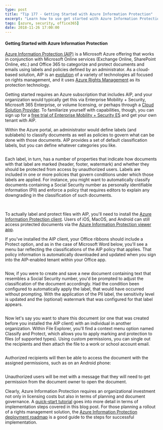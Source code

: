```yaml
---
type: post
title: "Tip 177 - Getting Started with Azure Information Protection"
excerpt: "Learn how to use get started with Azure Information Protection"
tags: [azure, security, office365]
date: 2018-11-26 17:00:00
---
```

 
#### Getting Started with Azure Information Protection
 
[Azure Information Protection (AIP)](https://azure.microsoft.com/en-us/services/information-protection?WT.mc_id=azure-azuredevtips-micrum) is a Microsoft Azure offering that works in conjunction with Microsoft Online services (Exchange Online, SharePoint Online, etc.) and Office 365 to categorize and protect documents and emails using labels and policies defined by an administrator. As a cloud-based solution, AIP is an [evolution](https://docs.microsoft.com/en-us/azure/information-protection/aka?WT.mc_id=docs-azuredevtips-micrum) of a variety of technologies all focused on rights management, and it uses [Azure Rights Management](https://docs.microsoft.com/en-us/azure/information-protection/what-is-azure-rms?WT.mc_id=docs-azuredevtips-micrum) as its protection technology.

Getting started requires an Azure subscription that includes AIP, and your organization would typically get this via Enterprise Mobility + Security, Microsoft 365 Enterprise, or volume licensing, or perhaps through a [Cloud Solution Provider](https://partner.microsoft.com/en-qa/cloud-solution-provider). To familiarize yourself with capabilities, though, you can sign up for a [free trial of Enterprise Mobility + Security E5](https://portal.office.com/signup/logout?OfferId=87dd2714-d452-48a0-a809-d2f58c4f68b7) and get your own tenant with AIP.

Within the Azure portal, an administrator would define labels (and sublabels) to classify documents as well as policies to govern what can be done with those documents. AIP provides a set of default classification labels, but you can define whatever categories you like.
 
<img :src="$withBase('/files/aip-labels.png')">

Each label, in turn, has a number of properties that indicate how documents with that label are marked (header, footer, watermark) and whether they should be protected from access by unauthorized users. Labels are included in one or more policies that govern conditions under which those labels are applied. For instance, you might want to automatically classify documents containing a Social Security number as personally identifiable information (PII) and enforce a policy that requires editors to explain any downgrading in the classification of such documents.

<img :src="$withBase('/files/aip-label.png')">
<img :src="$withBase('/files/aip-policy.png')">

To actually label and protect files with AIP, you'll need to install the [Azure Information Protection client](https://www.microsoft.com/en-us/download/details.aspx?id=53018?WT.mc_id=microsoft-azuredevtips-micrum). Users of iOS, MacOS, and Android can still access protected documents via the [Azure Information Protection viewer app](https://portal.azurerms.com/#/download).

If you've installed the AIP client, your Office ribbons should include a Protect option, and as in the case of Microsoft Word below, you'll see a menu bar reflecting the classifications of the AIP policy that applies. That policy information is automatically downloaded and updated when you sign into the AIP-enabled tenant within your Office app.

<img :src="$withBase('/files/aip-word-1.png')">

Now, if you were to create and save a new document containing text that resembles a Social Security number, you'd be prompted to adjust the classification of the document accordingly. Had the condition been configured to automatically apply the label, that would have occurred without prompting. With the application of the PII label, the sensitivity level is updated and the (optional) watermark that was configured for that label appears.

<img :src="$withBase('/files/aip-word-2.png')">

Now let's say you want to share this document (or one that was created before you installed the AIP client) with an individual in another organization. Within File Explorer, you'll find a context menu option named Classify and Protect, which allows you to apply marking and protection to files (of supported types). Using custom permissions, you can single out the recipients and then attach the file to a work or school account email.

<img :src="$withBase('/files/aip-explorer.png')">

Authorized recipients will then be able to access the document with the assigned permissions, such as on an Android phone:

<img :src="$withBase('/files/aip-droid.jpg')">

Unauthorized users will be met with a message that they will need to get permission from the document owner to open the document.

Clearly, Azure Information Protection requires an organizational investment not only in licensing costs but also in terms of planning and document governance. A [quick-start tutorial](https://docs.microsoft.com/en-us/azure/information-protection/infoprotect-quick-start-tutorial?WT.mc_id=docs-azuredevtips-micrum) goes into more detail in terms of implementation steps covered in this blog post. For those planning a rollout of a rights management solution, the [Azure Information Protection deployment roadmap](https://docs.microsoft.com/en-us/azure/information-protection/deployment-roadmap?WT.mc_id=docs-azuredevtips-micrum) is a good guide to the steps for successful implementation.

